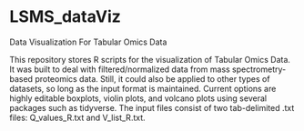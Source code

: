 # LSMS_dataViz
Data Visualization For Tabular Omics Data

This repository stores R scripts for the visualization of Tabular Omics Data. It was built to deal with filtered/normalized data from mass spectrometry-based proteomics data. Still, it could also be applied to other types of datasets, so long as the input format is maintained. Current options are highly editable boxplots, violin plots, and volcano plots using several packages such as tidyverse. The input files consist of two tab-delimited .txt files: Q_values_R.txt and V_list_R.txt.

